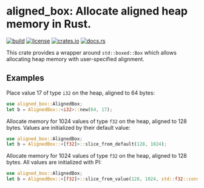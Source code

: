 # aligned_box: Allocate aligned heap memory in Rust.

[![build](https://travis-ci.com/michaellass/aligned_box.svg?branch=master)](https://travis-ci.com/michaellass/aligned_box)
[![license](https://img.shields.io/github/license/michaellass/aligned_box.svg)](https://github.com/michaellass/aligned_box/blob/master/LICENSE)
[![crates.io](https://img.shields.io/crates/v/aligned_box.svg)](https://crates.io/crates/aligned_box)
[![docs.rs](https://docs.rs/aligned_box/badge.svg)](https://docs.rs/aligned_box)

This crate provides a wrapper around `std::boxed::Box` which allows allocating heap memory with user-specified alignment.

## Examples
Place value 17 of type `i32` on the heap, aligned to 64 bytes:
```rust
use aligned_box::AlignedBox;
let b = AlignedBox::<i32>::new(64, 17);
```

Allocate memory for 1024 values of type `f32` on the heap, aligned to 128 bytes. Values are initialized by their default value:
```rust
use aligned_box::AlignedBox;
let b = AlignedBox::<[f32]>::slice_from_default(128, 1024);
```

Allocate memory for 1024 values of type `f32` on the heap, aligned to 128 bytes. All values are initialized with PI:
```rust
use aligned_box::AlignedBox;
let b = AlignedBox::<[f32]>::slice_from_value(128, 1024, std::f32::consts::PI);
```
